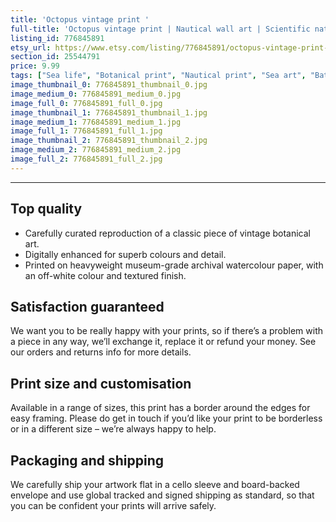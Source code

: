 ```yaml
---
title: 'Octopus vintage print '
full-title: 'Octopus vintage print | Nautical wall art | Scientific nature octopus illustration | Marine & ocean life home decor | Beach house, bathroom'
listing_id: 776845891
etsy_url: https://www.etsy.com/listing/776845891/octopus-vintage-print-nautical-wall-art?utm_source=site&utm_medium=api&utm_campaign=api
section_id: 25544791
price: 9.99
tags: ["Sea life", "Botanical print", "Nautical print", "Sea art", "Bathroom art", "Beach house", "Octopus wall art", "Octopus decor", "Nature illustration", "Nautical art", "Marine home decor", "Scientific print", "Octopus gift"]
image_thumbnail_0: 776845891_thumbnail_0.jpg
image_medium_0: 776845891_medium_0.jpg
image_full_0: 776845891_full_0.jpg
image_thumbnail_1: 776845891_thumbnail_1.jpg
image_medium_1: 776845891_medium_1.jpg
image_full_1: 776845891_full_1.jpg
image_thumbnail_2: 776845891_thumbnail_2.jpg
image_medium_2: 776845891_medium_2.jpg
image_full_2: 776845891_full_2.jpg
---
```

---
## Top quality

* Carefully curated reproduction of a classic piece of vintage botanical art.
* Digitally enhanced for superb colours and detail.
* Printed on heavyweight museum-grade archival watercolour paper, with an off-white colour and textured finish.

## Satisfaction guaranteed

We want you to be really happy with your prints, so if there’s a problem with a piece in any way, we’ll exchange it, replace it or refund your money. See our orders and returns info for more details. 

## Print size and customisation

Available in a range of sizes, this print has a border around the edges for easy framing. Please do get in touch if you’d like your print to be borderless or in a different size – we’re always happy to help.

## Packaging and shipping

We carefully ship your artwork flat in a cello sleeve and board-backed envelope and use global tracked and signed shipping as standard, so that you can be confident your prints will arrive safely.
